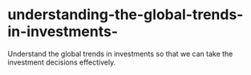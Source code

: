 # understanding-the-global-trends-in-investments-
Understand the global trends in investments so that we can take the investment decisions effectively. 
